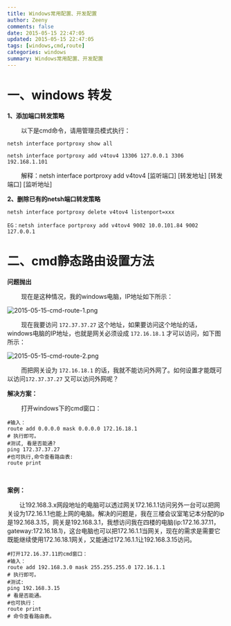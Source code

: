 ```yaml
---
title: Windows常用配置、开发配置
author: Zeeny
comments: false
date: 2015-05-15 22:47:05
updated: 2015-05-15 22:47:05
tags: [windows,cmd,route]
categories: windows
summary: Windows常用配置、开发配置
---
```


# 一、windows 转发

**1、添加端口转发策略** 

​	&emsp;&emsp;以下是cmd命令，请用管理员模式执行：

```
netsh interface portproxy show all

netsh interface portproxy add v4tov4 13306 127.0.0.1 3306 192.168.1.101
```

​	&emsp;&emsp;解释：netsh interface portproxy add v4tov4 [监听端口] [转发地址] [转发端口] [监听地址]

**2、删除已有的netsh端口转发策略**

```
netsh interface portproxy delete v4tov4 listenport=xxx

EG：netsh interface portproxy add v4tov4 9002 10.0.101.84 9002 127.0.0.1
```



# 二、cmd静态路由设置方法

__问题抛出__

​	&emsp;&emsp;现在是这种情况，我的windows电脑，IP地址如下所示：

![2015-05-15-cmd-route-1.png](/images/2015-05-15-cmd-route-1.png)

​	&emsp;&emsp;现在我要访问 `172.37.37.27` 这个地址，如果要访问这个地址的话，windows电脑的IP地址，也就是网关必须设成 `172.16.18.1` 才可以访问，如下图所示：

![2015-05-15-cmd-route-2.png](/images/2015-05-15-cmd-route-2.png)

​	&emsp;&emsp;而把网关设为 `172.16.18.1` 的话，我就不能访问外网了。如何设置才能既可以访问`172.37.37.27` 又可以访问外网呢？

__解决方案：__

​	&emsp;&emsp;打开windows下的cmd窗口：


	#输入：
	route add 0.0.0.0 mask 0.0.0.0 172.16.18.1
	# 执行即可。
	#测试, 看是否能通?
	ping 172.37.37.27 
	#也可执行,命令查看路由表:
	route print 


​	

**案例：**

​	&emsp;&emsp;让192.168.3.x网段地址的电脑可以透过网关172.16.1.1访问另外一台可以把网关设为172.16.1.1也能上网的电脑。解决的问题是，我在三楼会议室笔记本分配的ip是192.168.3.15，网关是192.168.3.1，我想访问我在四楼的电脑(ip:172.16.37.11， gateway:172.16.18.1)，这台电脑也可以把172.16.1.1当网关，现在的需求是需要它既能继续使用172.16.18.1网关，又能通过172.16.1.1让192.168.3.15访问。

```
#打开172.16.37.11的cmd窗口：
#输入：
route add 192.168.3.0 mask 255.255.255.0 172.16.1.1
# 执行即可。
#测试: 
ping 192.168.3.15 
# 看是否能通。
#也可执行：
route print 
# 命令查看路由表。
```

